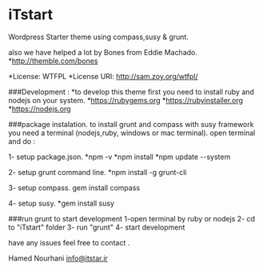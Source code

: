 # iTstart
Wordpress Starter theme using compass,susy &amp; grunt.

also we have helped a lot by Bones from Eddie Machado.
*http://themble.com/bones

*License: WTFPL
*License URI: http://sam.zoy.org/wtfpl/

###Development :
*to develop this theme first you need to install ruby and nodejs on your system.
*https://rubygems.org
*https://rubyinstaller.org
*https://nodejs.org

###package instalation.
to install grunt and compass with susy framework you need a terminal (nodejs,ruby, windows or mac terminal).
open terminal and do :

1- setup package.json.
*npm -v 
*npm install
*npm update --system

2- setup grunt command line.
*npm install -g grunt-cli

3- setup compass.
gem install compass

4- setup susy.
*gem install susy


###run grunt to start development
1-open terminal by ruby or nodejs
2- cd to "iTstart" folder
3- run "grunt"
4- start development

have any issues feel free to contact .

Hamed Nourhani
info@itstar.ir

